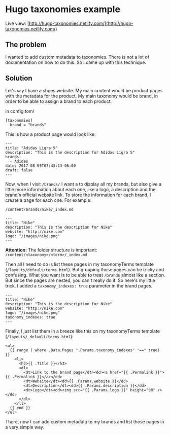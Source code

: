 # Hugo taxonomies example

Live view: [http://hugo-taxonomies.netlify.com/](http://hugo-taxonomies.netlify.com/)

## The problem

I wanted to add custom metadata to taxonomies. There is not a lot of documentation on how to do this. So I came up with this technique.

## Solution

Let's say I have a shoes website. My main content would be product pages with the metadata for the product. My main taxonomy would be brand, in order to be able to assign a brand to each product.

in config.toml

```
[taxonomies]
  brand = "brands"
```

This is how a product page would look like:

```
---
title: "Adidas Ligra 5"
description: "This is the description for Adidas Ligra 5"
brands:
  - Adidas
date: 2017-08-05T07:43:13-06:00
draft: false
---
```

Now, when I visit `/brands/` I want a to display all my brands, but also give a little more information about each one, like a logo, a description and the brand's official website link. To store the information for each brand, I create a page for each one. For example:

`/content/brands/nike/_index.md`

```
---
title: "Nike"
description: "This is the description for Nike"
website: "http://nike.com"
logo: "/images/nike.png"
---
```

**Attention:** The folder structure is important: `/content/<taxonomy>/<term>/_index.md`

Then all I need to do is list these pages in my taxonomyTerms template (`/layouts/default/terms.html`). But grouping those pages can be tricky and confusing. What you want is to be able to treat `/brands` almost like a section. But since the pages are nested, you can't really do it. So here's my little trick. I added a `taxonomy_indexes: true` parameter in the brand pages.

```
---
title: "Nike"
description: "This is the description for Nike"
website: "http://nike.com"
logo: "/images/nike.png"
taxonomy_indexes: true
---
```

Finally, I just list them in a breeze like this on my taxonomyTerms template (`/layouts/_default/terms.html`):

```
<ul>
  {{ range ( where .Data.Pages ".Params.taxonomy_indexes" "==" true) }}
    <li>
      <h3>{{ .Title }}</h3>
      <dl>
        <dt>Link to the brand page</dt><dd><a href="{{ .Permalink }}">{{ .Permalink }}</a></dd>
        <dt>Website</dt><dd>{{ .Params.website }}</dd>
        <dt>Description</dt><dd>{{ .Params.description }}</dd>
        <dt>Logo</dt><dd><img src="{{ .Params.logo }}" height="90" /></dd>
      </dl>
    </li>
  {{ end }}
</ul>
```

There, now I can add custom metadata to my brands and list those pages in a very simple way.
